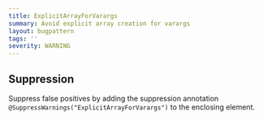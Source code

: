 ```yaml
---
title: ExplicitArrayForVarargs
summary: Avoid explicit array creation for varargs
layout: bugpattern
tags: ''
severity: WARNING
---
```


<!--
*** AUTO-GENERATED, DO NOT MODIFY ***
To make changes, edit the @BugPattern annotation or the explanation in docs/bugpattern.
-->



## Suppression
Suppress false positives by adding the suppression annotation `@SuppressWarnings("ExplicitArrayForVarargs")` to the enclosing element.
